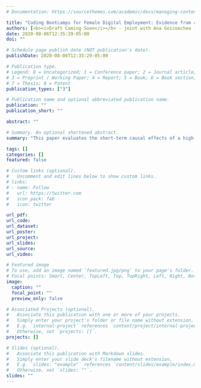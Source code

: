 ```yaml
---
# Documentation: https://sourcethemes.com/academic/docs/managing-content/

title: "Coding Bootcamps for Female Digital Employment: Evidence from an RCT in Argentina and Colombia"
authors: [<b><i>Draft Coming Soon</i></b> - joint with Ana Goicoechea (The World Bank) and Mushfiq Mobaraq (Yale)]
date: 2020-08-06T12:35:29-05:00
doi: ""

# Schedule page publish date (NOT publication's date).
publishDate: 2020-08-06T12:35:29-05:00

# Publication type.
# Legend: 0 = Uncategorized; 1 = Conference paper; 2 = Journal article;
# 3 = Preprint / Working Paper; 4 = Report; 5 = Book; 6 = Book section;
# 7 = Thesis; 8 = Patent
publication_types: ["3"]

# Publication name and optional abbreviated publication name.
publication: ""
publication_short: ""

abstract: ""

# Summary. An optional shortened abstract.
summary: "This paper evaluates the short-term causal effects of a high-quality, intensive, part-time, computer coding bootcamp for women on skill acquisition and employment outcomes on a sample of participants in Buenos Aires, Argentina, and in Bogota, Colombia. We offer spots in an over-subscribed coding course to a random subset of applicants. Chosen applicants receive a scholarship that covers most of the tuition costs of the course. We measure the impacts of the bootcamp on participants' coding skills, as well as on their probability of finding a job in technology. Moreover, we compare the employment situation of our sample before and during the first months of the COVID-19 outbreak to investigate whether the program increased participants' resilience to a downturn in the labor market."

tags: []
categories: []
featured: false

# Custom links (optional).
#   Uncomment and edit lines below to show custom links.
# links:
# - name: Follow
#   url: https://twitter.com
#   icon_pack: fab
#   icon: twitter

url_pdf:
url_code:
url_dataset:
url_poster:
url_project:
url_slides:
url_source:
url_video:

# Featured image
# To use, add an image named `featured.jpg/png` to your page's folder. 
# Focal points: Smart, Center, TopLeft, Top, TopRight, Left, Right, BottomLeft, Bottom, BottomRight.
image:
  caption: ""
  focal_point: ""
  preview_only: false

# Associated Projects (optional).
#   Associate this publication with one or more of your projects.
#   Simply enter your project's folder or file name without extension.
#   E.g. `internal-project` references `content/project/internal-project/index.md`.
#   Otherwise, set `projects: []`.
projects: []

# Slides (optional).
#   Associate this publication with Markdown slides.
#   Simply enter your slide deck's filename without extension.
#   E.g. `slides: "example"` references `content/slides/example/index.md`.
#   Otherwise, set `slides: ""`.
slides: ""
---
```

